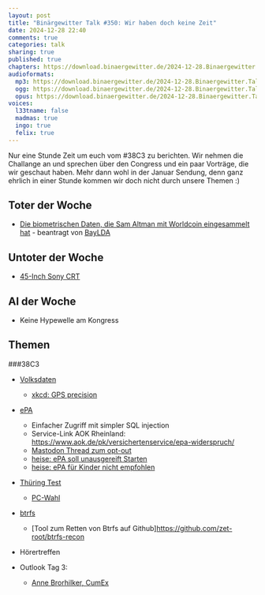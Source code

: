```yaml
---
layout: post
title: "Binärgewitter Talk #350: Wir haben doch keine Zeit"
date: 2024-12-28 22:40
comments: true
categories: talk
sharing: true
published: true
chapters: https://download.binaergewitter.de/2024-12-28.Binaergewitter.Talk.350.chapters.txt
audioformats:
  mp3: https://download.binaergewitter.de/2024-12-28.Binaergewitter.Talk.350.mp3
  ogg: https://download.binaergewitter.de/2024-12-28.Binaergewitter.Talk.350.ogg
  opus: https://download.binaergewitter.de/2024-12-28.Binaergewitter.Talk.350.opus
voices:
  l33tname: false
  madmas: true
  ingo: true
  felix: true
---
```

Nur eine Stunde Zeit um euch vom #38C3 zu berichten. Wir nehmen die Challange an und sprechen über den Congress und ein paar Vorträge, die wir geschaut haben.
Mehr dann wohl in der Januar Sendung, denn ganz ehrlich in einer Stunde kommen wir doch nicht durch unsere Themen :)

## Toter der Woche
- [Die biometrischen Daten, die Sam Altman mit Worldcoin eingesammelt hat]( https://www.euronews.com/next/2024/12/19/german-watchdog-orders-sam-altmans-biometric-id-project-world-to-delete-data ) - beantragt von [BayLDA]( https://www.lda.bayern.de/de/index.html )

## Untoter der Woche
- [45-Inch Sony CRT]( https://arstechnica.com/gaming/2024/12/retro-gamers-save-one-of-the-last-45-inch-crt-tvs-in-existence/ )

## AI der Woche

- Keine Hypewelle am Kongress

## Themen

###38C3

- [Volksdaten](https://events.ccc.de/congress/2024/hub/en/event/wir-wissen-wo-dein-auto-steht-volksdaten-von-volkswagen/ )
    - [xkcd: GPS precision]( https://xkcd.com/2170/ )

- [ePA]( https://fahrplan.events.ccc.de/congress/2024/fahrplan/talk/SRXRMA/ )
    - Einfacher Zugriff mit simpler SQL injection
    - Service-Link AOK Rheinland: https://www.aok.de/pk/versichertenservice/epa-widerspruch/
    - [Mastodon Thread zum opt-out]( https://chaos.social/@foosel/113604873729931653 )
    - [heise: ePA soll unausgereift Starten]( https://www.heise.de/select/ct/2024/28/2432615320214834630 )
    - [heise: ePA für Kinder nicht empfohlen]( https://www.heise.de/news/ePA-3-0-Warum-Aerzte-vor-der-elektronischen-Patientenakte-fuer-Kinder-warnen-10200700.html )

- [Thüring Test]( https://events.ccc.de/congress/2024/hub/en/event/der-thring-test-fr-wahlsoftware/ )
    * [PC-Wahl]( https://www.wahlinfo.de/pcwahl/update10/index.html )
- [btrfs]( https://events.ccc.de/congress/2024/hub/en/event/btrfs-corruption-what-now/ )
  - [Tool zum Retten von Btrfs auf Github]https://github.com/zet-root/btrfs-recon

- Hörertreffen

- Outlook Tag 3: 
    - [Anne Brorhilker, CumEx](https://events.ccc.de/congress/2024/hub/de/event/der-milliarden-steuerraub-cum-ex-wie-schdlich-ist-wirtschaftskriminalitt-fr-unsere-gesellschaft/ )




